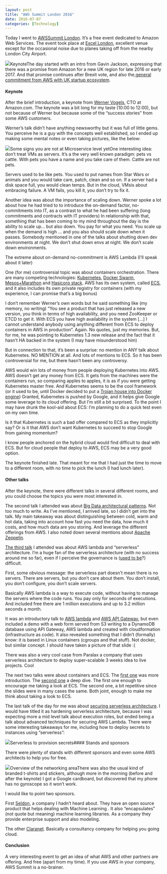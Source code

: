 ```yaml
---
layout: post
title: "AWS Summit London 2016"
date: 2016-07-07
categories: [Technology]
---
```


Today I went to [AWSSummit London](https://awssummit.london/). It’s a free event dedicated to Amazon Web Services. The event took place at [Excel London](http://excel.london/), excellent venue except for the occasional noise due to planes taking off from the nearby London City Airport.

![](/img/1*rpqnIPjIYSOEGlY_9oIMQg.jpeg)KeynoteThe day started with an intro from Gavin Jackson, expressing that there was a promise from Amazon for a new UK region for late 2016 or early 2017. And that promise continues after Brexit vote, and also the[ general commitment from AWS with UK startup ecosystem](http://www.theregister.co.uk/2016/07/07/amazon_on_brexit/).

#### Keynote

After the brief introduction, a keynote from [Werner Vogels](https://twitter.com/Werner), CTO at Amazon.com. The keynote was a bit long for my taste (10:00 to 12:00), but not because of Werner but because some of the “success stories” from some AWS customers.

Werner’s talk didn’t have anything newsworthy but it was full of little gems. You perceive he is a guy with the concepts well established, so I ended up making some mental notes or even taking pictures, like the below:

![](/img/1*9tK2MnQK0NL_eI4aA8gLaA.jpeg)Some signs you are not at Microservice level yetOne interesting idea: don’t treat VMs as servers. It’s a the very well known paradigm: pets vs cattle. With pets you have a name and you take care of them. Cattle are not pets.

Servers used to be like pets. You used to put names from Star Wars or animals and you would take care, patch, clean and so on. If a server had a disk space full, you would clean temps. But in the cloud, VMsis about embracing failure. A VM fails, you kill it, you don’t try to fix it.

Another idea was about the importance of scaling down. Werner spoke a lot about how he had tried to to introduce the on-demand factor, no-commitments into IT, as a contrast to what he had been suffering (long commitments and contracts with IT providers) In relationship with that, something that has been coming to my mind throughout the day is the ability to scale up… but also down. You pay for what you need. You scale up when the demand is high … and you also should scale down when it passes. Somebody mentioned in one of the talks about shutting down dev environments at night. We don’t shut down envs at night. We don’t scale down environments.

The extreme about on-demand no-commitment is AWS Lambda (I’ll speak about it later)

One (for me) controversial topic was about containers orchestration. There are many competing technologies: [Kubernetes](http://kubernetes.io/), [Docker Swarm](https://docs.docker.com/swarm/), [Mesos+Marathon](https://mesosphere.github.io/marathon/) and [Hasicorp stack](https://www.nomadproject.io/intro/vs/index.html). AWS has its own system, called [ECS](https://aws.amazon.com/ecs/getting-started/), and it also includes its own private registry for containers (with my experience, I can promise that’s a big bonus)

I don’t remember Werner’s own words but he said something like (my memory, no writing) “You see a product that has just released a new version, you think in terms of high availability, and you need ZooKeeper or ETCD to get it. With ECS you have high availability in the system […] I cannot understand anybody using anything different from ECS to deploy containers in AWS in production”. Again. No quotes, just my memories. But, for me, he was pointing to Kubernetes 1.3 new release and the fact that it hasn’t HA backed in the system (I may have misunderstood him)

But in connection to that, it’s been a surprise: no mention in ANY talk about Kubernetes. NO MENTION at all. And lots of mentions to ECS. So it has been controversial for me, but there hasn’t been any controversy.

AWS would win lots of money from people deploying Kubernetes into AWS. AWS doesn’t get any money from ECS. It gets from the machines were the containers run, so comparing apples to apples, it is as if you were getting Kubernetes master free. And Kubernetes seems to be the cool framework (or it used to be, until Docker decided to put a [Trojan house into Docker engine](https://docs.docker.com/engine/swarm/)) Granted, Kubernetes is pushed by Google, and it helps give Google some leverage to its cloud offering. But I’m still a bit surprised. To the point I may have drunk the kool-aid about ECS: I’m planning to do a quick test even on my own time.

Is it that Kubernetes is such a bad offer compared to ECS as they implicitly say? Or is it that AWS don’t want Kubernetes to succeed to stop Google from gaining momentum?

I know people anchored on the hybrid cloud would find difficult to deal with ECS. But for cloud people that deploy to AWS, ECS may be a very good option.

The keynote finished late. That meant for me that I had just the time to move to a different room, with no time to pick the lunch (I had lunch later).

#### Other talks

After the keynote, there were different talks in several different rooms, and you could choose the topics you were most interested in.

The second talk I attended was about [Big Data architectural patterns](https://awssummit.london/session/2016/c6864ede-390d-4477-bc65-ef57bd7c9f24). Not too much to write. As I’ve mentioned, I arrived late, so I didn’t get into the talk. My main takeaway was about distinguishing between cold, warm and hot data, taking into account how fast you need the data, how much it costs, and how much data are you storing. And leverage the different offerings from AWS. I also noted down several mentions about [Apache Zeppelin](https://zeppelin.apache.org/).

[The third talk](https://awssummit.london/session/2016/abb14293-271b-4b45-b52c-ca9b997556ed) I attended was about AWS lambda and “serverless” architecture. I’m a huge fan of the serverless architecture (with no success around me so far), even if I perceive the governance is ([used to be](http://serverless.com/)?) difficult.

First, some obvious message: the serverless part doesn’t mean there is no servers. There are servers, but you don’t care about them. You don’t install, you don’t configure, you don’t scale servers.

Basically AWS lambda is a way to execute code, without having to manage the servers where the code runs. You pay only for seconds of executions. And included free there are 1 million executions and up to 3.2 million seconds a month.

It was an introductory talk to [AWS lambda](https://aws.amazon.com/lambda/details/) and [AWS API Gateway](https://aws.amazon.com/api-gateway/), but even included a demo with a web form served from S3 writing to a DynamoDB database using API Gateway, AWS lambda and created with cloudformation (infrastructure as code). It also revealed something that I didn’t (formally) know: it is based in Linux containers (cgroups and that stuff). Not docker, but similar concept. I should have taken a picture of that slide :(

There was also a very cool case from Paralax a company that uses serverless architecture to deploy super-scalable 3 weeks idea to live projects. Cool

The next two talks were about containers and ECS. The [first one](https://awssummit.london/session/2016/716886b4-1bad-4ec4-9a32-0063e25e88f1) was more introduction. The [second one](https://awssummit.london/session/2016/76f8a463-f30a-455e-b817-d142afaddbd4) a deep dive. The first one enough to encourage me taking a look at ECS. The second one, a bit repetitive since the slides were in many cases the same. Both joint, enough to make me think about taking a look to ECS.

The last talk of the day for me was about [securing serverless architecture](https://awssummit.london/session/2016/c0d57c29-1990-4be8-9a87-2086d596d14a). I would have titled it as hardening serverless architecture, because I was expecting more a mid level talk about execution roles, but ended being a talk about advanced techniques for securing AWS Lambda. There were some interesting takeaways for me, including how to deploy secrets to instances using “serverless”:

![](/img/1*qtral1Pk0R0tgBeStwa03Q.jpeg)Serverless to provision secrets#### Stands and sponsors

There were plenty of stands with different sponsors and even some AWS architects to help you for free.

![](/img/1*AAS6KqsF8xXpum3Ba2_usQ.jpeg)Overview of the networking areaThere was also the usual kind of branded t-shirts and stickers, although more in the morning (before and after the keynote) I got a Google cardboard, but discovered that my phone has no gyroscope so it won’t work.

I would like to point two sponsors.

First [Seldon](http://www.seldon.io/), a company I hadn’t heard about. They have an open source product that helps dealing with Machine Learning . It also “encapsulates” (not quote but meaning) machine learning libraries. As a company they provide enterprise support and also modeling.

The other [Claranet](http://www.claranet.co.uk/). Basically a consultancy company for helping you going cloud.

#### Conclusion

A very interesting event to get an idea of what AWS and other partners are offering. And free (apart from my time). If you use AWS in your company, AWS Summit is a no-brainer.
